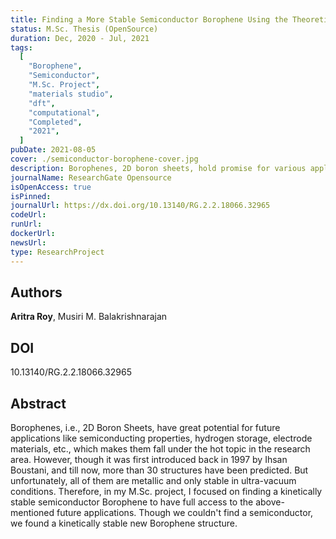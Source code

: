 ```yaml
---
title: Finding a More Stable Semiconductor Borophene Using the Theoretical Approach
status: M.Sc. Thesis (OpenSource)
duration: Dec, 2020 - Jul, 2021
tags:
  [
    "Borophene",
    "Semiconductor",
    "M.Sc. Project",
    "materials studio",
    "dft",
    "computational",
    "Completed",
    "2021",
  ]
pubDate: 2021-08-05
cover: ./semiconductor-borophene-cover.jpg
description: Borophenes, 2D boron sheets, hold promise for various applications. Despite lacking a semiconductor form, our study discovered a stable new structure.
journalName: ResearchGate Opensource
isOpenAccess: true
isPinned:
journalUrl: https://dx.doi.org/10.13140/RG.2.2.18066.32965
codeUrl:
runUrl:
dockerUrl:
newsUrl:
type: ResearchProject
---
```


## Authors

**Aritra Roy**, Musiri M. Balakrishnarajan

## DOI

10.13140/RG.2.2.18066.32965

## Abstract

Borophenes, i.e., 2D Boron Sheets, have great potential for future applications like semiconducting properties, hydrogen storage, electrode materials, etc., which makes them fall under the hot topic in the research area. However, though it was first introduced back in 1997 by Ihsan Boustani, and till now, more than 30 structures have been predicted. But unfortunately, all of them are metallic and only stable in ultra-vacuum conditions. Therefore, in my M.Sc. project, I focused on finding a kinetically stable semiconductor Borophene to have full access to the above-mentioned future applications. Though we couldn't find a semiconductor, we found a kinetically stable new Borophene structure.
